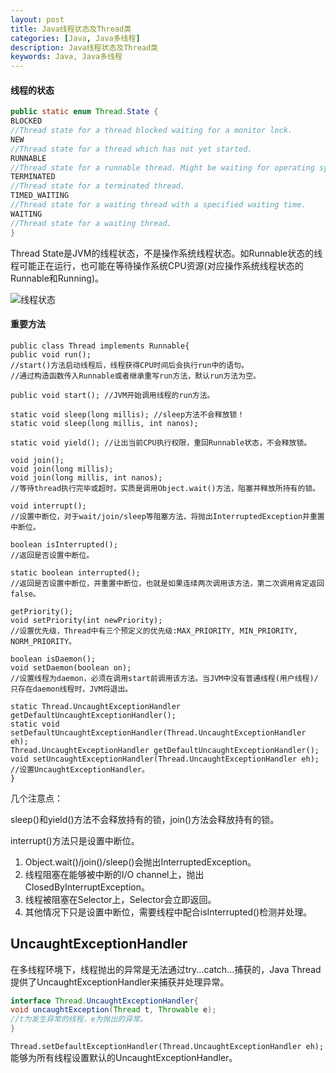```yaml
---
layout: post
title: Java线程状态及Thread类
categories: [Java, Java多线程]
description: Java线程状态及Thread类
keywords: Java, Java多线程
---
```

#### 线程的状态

```java
public static enum Thread.State {
BLOCKED
//Thread state for a thread blocked waiting for a monitor lock.
NEW
//Thread state for a thread which has not yet started.
RUNNABLE
//Thread state for a runnable thread. Might be waiting for operating system resource.
TERMINATED
//Thread state for a terminated thread.
TIMED_WAITING
//Thread state for a waiting thread with a specified waiting time.
WAITING
//Thread state for a waiting thread.
}

```

Thread State是JVM的线程状态，不是操作系统线程状态。如Runnable状态的线程可能正在运行，也可能在等待操作系统CPU资源(对应操作系统线程状态的Runnable和Running)。

![线程状态](https://pictures-1255802956.cos.ap-chengdu.myqcloud.com/youdao_javaConcur/%E7%BA%BF%E7%A8%8B%E7%8A%B6%E6%80%81%E5%88%87%E6%8D%A2.jpg)



#### 重要方法
```
public class Thread implements Runnable{
public void run();
//start()方法启动线程后，线程获得CPU时间后会执行run中的语句。
//通过构造函数传入Runnable或者继承重写run方法，默认run方法为空。

public void start(); //JVM开始调用线程的run方法。 

static void sleep(long millis); //sleep方法不会释放锁！
static void sleep(long millis, int nanos);

static void yield(); //让出当前CPU执行权限，重回Runnable状态，不会释放锁。

void join();
void join(long millis);
void join(long millis, int nanos);
//等待thread执行完毕或超时，实质是调用Object.wait()方法，阻塞并释放所持有的锁。

void interrupt();
//设置中断位，对于wait/join/sleep等阻塞方法，将抛出InterruptedException并重置中断位。

boolean isInterrupted();
//返回是否设置中断位。

static boolean interrupted();
//返回是否设置中断位，并重置中断位，也就是如果连续两次调用该方法，第二次调用肯定返回false。

getPriority();
void setPriority(int newPriority);
//设置优先级，Thread中有三个预定义的优先级:MAX_PRIORITY, MIN_PRIORITY, NORM_PRIORITY。

boolean isDaemon();
void setDaemon(boolean on);
//设置线程为daemon，必须在调用start前调用该方法。当JVM中没有普通线程(用户线程)/只存在daemon线程时，JVM将退出。

static Thread.UncaughtExceptionHandler getDefaultUncaughtExceptionHandler();
static void setDefaultUncaughtExceptionHandler(Thread.UncaughtExceptionHandler eh);
Thread.UncaughtExceptionHandler getDefaultUncaughtExceptionHandler();
void setUncaughtExceptionHandler(Thread.UncaughtExceptionHandler eh);
//设置UncaughtExceptionHandler。
}

```

几个注意点：

sleep()和yield()方法不会释放持有的锁，join()方法会释放持有的锁。

interrupt()方法只是设置中断位。

1. Object.wait()/join()/sleep()会抛出InterruptedException。
2. 线程阻塞在能够被中断的I/O channel上，抛出ClosedByInterruptException。
3. 线程被阻塞在Selector上，Selector会立即返回。
4. 其他情况下只是设置中断位，需要线程中配合isInterrupted()检测并处理。


## UncaughtExceptionHandler

在多线程环境下，线程抛出的异常是无法通过try...catch...捕获的，Java Thread提供了UncaughtExceptionHandler来捕获并处理异常。
```java
interface Thread.UncaughtExceptionHandler{
void uncaughtException(Thread t, Throwable e);
//t为发生异常的线程，e为抛出的异常。
}
```
`Thread.setDefaultExceptionHandler(Thread.UncaughtExceptionHandler eh);`能够为所有线程设置默认的UncaughtExceptionHandler。
